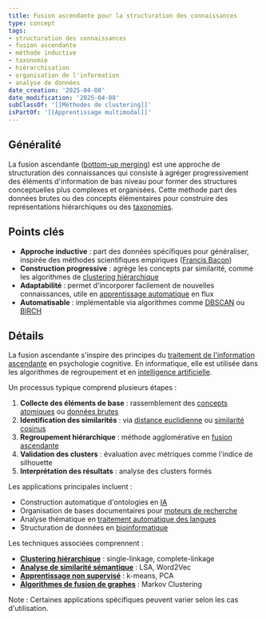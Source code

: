 ```yaml
---
title: Fusion ascendante pour la structuration des connaissances
type: concept
tags:
- structuration des connaissances
- fusion ascendante
- méthode inductive
- taxonomie
- hiérarchisation
- organisation de l'information
- analyse de données
date_creation: '2025-04-08'
date_modification: '2025-04-08'
subClassOf: '[[Méthodes de clustering]]'
isPartOf: '[[Apprentissage multimodal]]'
---
```

## Généralité

La fusion ascendante ([bottom-up merging](https://fr.wikipedia.org/wiki/Bottom-up)) est une approche de structuration des connaissances qui consiste à agréger progressivement des éléments d'information de bas niveau pour former des structures conceptuelles plus complexes et organisées. Cette méthode part des données brutes ou des concepts élémentaires pour construire des représentations hiérarchiques ou des [taxonomies](https://fr.wikipedia.org/wiki/Taxonomie).

## Points clés

- **Approche inductive** : part des données spécifiques pour généraliser, inspirée des méthodes scientifiques empiriques ([Francis Bacon](https://fr.wikipedia.org/wiki/Francis_Bacon_(philosophe)))
- **Construction progressive** : agrège les concepts par similarité, comme les algorithmes de [clustering hiérarchique](https://fr.wikipedia.org/wiki/Classification_hi%C3%A9rarchique)
- **Adaptabilité** : permet d'incorporer facilement de nouvelles connaissances, utile en [apprentissage automatique](https://fr.wikipedia.org/wiki/Apprentissage_automatique) en flux
- **Automatisable** : implémentable via algorithmes comme [DBSCAN](https://fr.wikipedia.org/wiki/DBSCAN) ou [BIRCH](https://fr.wikipedia.org/wiki/BIRCH)

## Détails

La fusion ascendante s'inspire des principes du [traitement de l'information ascendante](https://fr.wikipedia.org/wiki/Traitement_ascendant_et_descendant) en psychologie cognitive. En informatique, elle est utilisée dans les algorithmes de regroupement et en [intelligence artificielle](https://fr.wikipedia.org/wiki/Intelligence_artificielle).

Un processus typique comprend plusieurs étapes :
1. **Collecte des éléments de base** : rassemblement des [concepts atomiques](https://fr.wikipedia.org/wiki/Concept) ou [données brutes](https://fr.wikipedia.org/wiki/Pr%C3%A9traitement_des_donn%C3%A9es)
2. **Identification des similarités** : via [distance euclidienne](https://fr.wikipedia.org/wiki/Distance_euclidienne) ou [similarité cosinus](https://fr.wikipedia.org/wiki/Similarit%C3%A9_cosinus)
3. **Regroupement hiérarchique** : méthode agglomérative en [fusion ascendante](https://fr.wikipedia.org/wiki/Classification_ascendante_hi%C3%A9rarchique)
4. **Validation des clusters** : évaluation avec métriques comme l'indice de silhouette
5. **Interprétation des résultats** : analyse des clusters formés

Les applications principales incluent :
- Construction automatique d'ontologies en [IA](https://fr.wikipedia.org/wiki/Intelligence_artificielle)
- Organisation de bases documentaires pour [moteurs de recherche](https://fr.wikipedia.org/wiki/Moteur_de_recherche)
- Analyse thématique en [traitement automatique des langues](https://fr.wikipedia.org/wiki/Traitement_automatique_des_langues)
- Structuration de données en [bioinformatique](https://fr.wikipedia.org/wiki/Bio-informatique)

Les techniques associées comprennent :
- **[Clustering hiérarchique](https://fr.wikipedia.org/wiki/Classification_hi%C3%A9rarchique)** : single-linkage, complete-linkage
- **[Analyse de similarité sémantique](https://fr.wikipedia.org/wiki/Similarit%C3%A9_s%C3%A9mantique)** : LSA, Word2Vec
- **[Apprentissage non supervisé](https://fr.wikipedia.org/wiki/Apprentissage_non_supervis%C3%A9)** : k-means, PCA
- **[Algorithmes de fusion de graphes](https://fr.wikipedia.org/wiki/Partitionnement_de_graphe)** : Markov Clustering

Note : Certaines applications spécifiques peuvent varier selon les cas d'utilisation.
